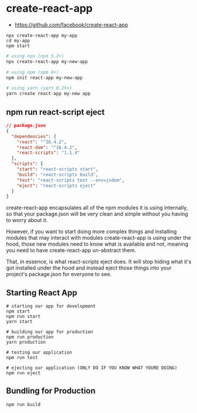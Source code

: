 # create-react-app

- https://github.com/facebook/create-react-app

```
npx create-react-app my-app
cd my-app
npm start
```

```sh
# using npx (npm 5.2+)
npx create-react-app my-new-app

# using npm (npm 6+)
npm init react-app my-new-app

# using yarn (yarn 0.25+)
yarn create react-app my-new app
```

## npm run react-script eject

```json
// package.json
{
  "dependencies": {
    "react": "^16.4.2",
    "react-dom": "^16.4.2",
    "react-scripts": "1.1.4"
  },
  "scripts": {
    "start": "react-scripts start",
    "build": "react-scripts build",
    "test": "react-scripts test --env=jsdom",
    "eject": "react-scripts eject"
  }
}
```

create-react-app encapsulates all of the npm modules it is using internally, so that your package.json will be very clean and simple without you having to worry about it.

However, if you want to start doing more complex things and installing modules that may interact with modules create-react-app is using under the hood, those new modules need to know what is available and not, meaning you need to have create-react-app un-abstract them.

That, in essence, is what react-scripts eject does. It will stop hiding what it's got installed under the hood and instead eject those things into your project's package.json for everyone to see.

## Starting React App

```
# starting our app for development
npm start
npm run start
yarn start

# building our app for production
npm run production
yarn production

# testing our application
npm run test

# ejecting our application (ONLY DO IF YOU KNOW WHAT YOURE DOING)
npm run eject
```

## Bundling for Production

```
npm run build
```
